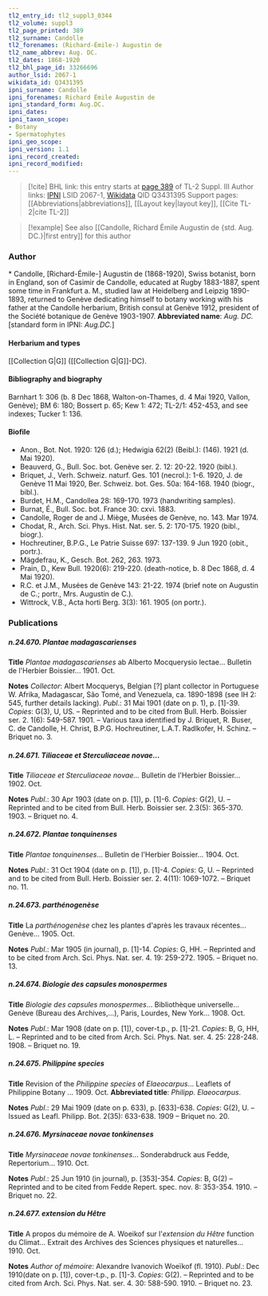 ```yaml
---
tl2_entry_id: tl2_suppl3_0344
tl2_volume: suppl3
tl2_page_printed: 389
tl2_surname: Candolle
tl2_forenames: (Richard-Émile-) Augustin de
tl2_name_abbrev: Aug. DC.
tl2_dates: 1868-1920
tl2_bhl_page_id: 33266696
author_lsid: 2067-1
wikidata_id: Q3431395
ipni_surname: Candolle
ipni_forenames: Richard Émile Augustin de
ipni_standard_form: Aug.DC.
ipni_dates: 
ipni_taxon_scope: 
- Botany
- Spermatophytes
ipni_geo_scope: 
ipni_version: 1.1
ipni_record_created: 
ipni_record_modified:
---
```


> [!cite] BHL link: this entry starts at [page 389](https://www.biodiversitylibrary.org/page/33266696) of TL-2 Suppl. III
> Author links: [IPNI](https://www.ipni.org/a/2067-1) LSID 2067-1, [Wikidata](https://www.wikidata.org/wiki/Q3431395) QID Q3431395
> Support pages: [[Abbreviations|abbreviations]], [[Layout key|layout key]], [[Cite TL-2|cite TL-2]]

> [!example] See also [[Candolle, Richard Émile Augustin de {std. Aug. DC.}|first entry]] for this author

### Author

\* Candolle, \[Richard-Émile-\] Augustin de (1868-1920), Swiss botanist, born in England, son of Casimir de Candolle, educated at Rugby 1883-1887, spent some time in Frankfurt a. M., studied law at Heidelberg and Leipzig 1890-1893, returned to Genève dedicating himself to botany working with his father at the Candolle herbarium, British consul at Genève 1912, president of the Société botanique de Genève 1903-1907. 
**Abbreviated name**: *Aug. DC.* \[standard form in IPNI: *Aug.DC.*\]

#### Herbarium and types

[[Collection G|G]] ([[Collection G|G]]-DC).

#### Bibliography and biography

Barnhart 1: 306 (b. 8 Dec 1868, Walton-on-Thames, d. 4 Mai 1920, Vallon, Genève); BM 6: 180; Bossert p. 65; Kew 1: 472; TL-2/1: 452-453, and see indexes; Tucker 1: 136.

#### Biofile

- Anon., Bot. Not. 1920: 126 (d.); Hedwigia 62(2) (Beibl.): (146). 1921 (d. Mai 1920).
- Beauverd, G., Bull. Soc. bot. Genève ser. 2. 12: 20-22. 1920 (bibl.).
- Briquet, J., Verh. Schweiz. naturf. Ges. 101 (necrol.): 1-6. 1920, J. de Genève 11 Mai 1920, Ber. Schweiz. bot. Ges. 50a: 164-168. 1940 (biogr., bibl.).
- Burdet, H.M., Candollea 28: 169-170. 1973 (handwriting samples).
- Burnat, É., Bull. Soc. bot. France 30: cxvi. 1883.
- Candolle, Roger de and J. Miège, Musées de Genève, no. 143. Mar 1974.
- Chodat, R., Arch. Sci. Phys. Hist. Nat. ser. 5. 2: 170-175. 1920 (bibl., biogr.).
- Hochreutiner, B.P.G., Le Patrie Suisse 697: 137-139. 9 Jun 1920 (obit., portr.).
- Mägdefrau, K., Gesch. Bot. 262, 263. 1973.
- Prain, D., Kew Bull. 1920(6): 219-220. (death-notice, b. 8 Dec 1868, d. 4 Mai 1920).
- R.C. et J.M., Musées de Genève 143: 21-22. 1974 (brief note on Augustin de C.; portr., Mrs. Augustin de C.).
- Wittrock, V.B., Acta horti Berg. 3(3): 161. 1905 (on portr.).

### Publications

##### n.24.670. Plantae madagascarienses

**Title**
*Plantae madagascarienses* ab Alberto Mocquerysio lectae... Bulletin de l'Herbier Boissier... 1901. Oct.

**Notes**
*Collector*: Albert Mocquerys, Belgian \[?\] plant collector in Portuguese W. Afrika, Madagascar, São Tomé, and Venezuela, ca. 1890-1898 (see IH 2: 545, further details lacking).
*Publ*.: 31 Mai 1901 (date on p. 1), p. \[1\]-39. *Copies*: G(3), U, US. – Reprinted and to be cited from Bull. Herb. Boissier ser. 2. 1(6): 549-587. 1901. – Various taxa identified by J. Briquet, R. Buser, C. de Candolle, H. Christ, B.P.G. Hochreutiner, L.A.T. Radlkofer, H. Schinz. – Briquet no. 3.

##### n.24.671. Tiliaceae et Sterculiaceae novae...

**Title**
*Tiliaceae et Sterculiaceae novae...* Bulletin de l'Herbier Boissier... 1902. Oct.

**Notes**
*Publ*.: 30 Apr 1903 (date on p. \[1\]), p. \[1\]-6. *Copies*: G(2), U. – Reprinted and to be cited from Bull. Herb. Boissier ser. 2.3(5): 365-370. 1903. – Briquet no. 4.

##### n.24.672. Plantae tonquinenses

**Title**
*Plantae tonquinenses*... Bulletin de l'Herbier Boissier... 1904. Oct.

**Notes**
*Publ*.: 31 Oct 1904 (date on p. \[1\]), p. \[1\]-4. *Copies*: G, U. – Reprinted and to be cited from Bull. Herb. Boissier ser. 2. 4(11): 1069-1072. – Briquet no. 11.

##### n.24.673. parthénogenèse

**Title**
La *parthénogenèse* chez les plantes d'après les travaux récentes... Genève... 1905. Oct.

**Notes**
*Publ*.: Mar 1905 (in journal), p. \[1\]-14. *Copies*: G, HH. – Reprinted and to be cited from Arch. Sci. Phys. Nat. ser. 4. 19: 259-272. 1905. – Briquet no. 13.

##### n.24.674. Biologie des capsules monospermes

**Title**
*Biologie des capsules monospermes*... Bibliothèque universelle... Genève (Bureau des Archives,...), Paris, Lourdes, New York... 1908. Oct.

**Notes**
*Publ*.: Mar 1908 (date on p. \[1\]), cover-t.p., p. \[1\]-21. *Copies*: B, G, HH, L. – Reprinted and to be cited from Arch. Sci. Phys. Nat. ser. 4. 25: 228-248. 1908. – Briquet no. 19.

##### n.24.675. Philippine species

**Title**
Revision of the *Philippine species* of *Elaeocarpus*... Leaflets of Philippine Botany ... 1909. Oct.
**Abbreviated title**: *Philipp. Elaeocarpus*.

**Notes**
*Publ*.: 29 Mai 1909 (date on p. 633), p. \[633\]-638. *Copies*: G(2), U. – Issued as Leafl. Philipp. Bot. 2(35): 633-638. 1909 – Briquet no. 20.

##### n.24.676. Myrsinaceae novae tonkinenses

**Title**
*Myrsinaceae novae tonkinenses*... Sonderabdruck aus Fedde, Repertorium... 1910. Oct.

**Notes**
*Publ*.: 25 Jun 1910 (in journal), p. \[353\]-354. *Copies*: B, G(2) – Reprinted and to be cited from Fedde Repert. spec. nov. 8: 353-354. 1910. – Briquet no. 22.

##### n.24.677. extension du Hêtre

**Title**
A propos du mémoire de A. Woeikof sur l'*extension du Hêtre* function du Climat... Extrait des Archives des Sciences physiques et naturelles... 1910. Oct.

**Notes**
*Author of mémoire*: Alexandre Ivanovich Woeïkof (fl. 1910).
*Publ*.: Dec 1910(date on p. \[1\]), cover-t.p., p. \[1\]-3. *Copies*: G(2). – Reprinted and to be cited from Arch. Sci. Phys. Nat. ser. 4. 30: 588-590. 1910. – Briquet no. 23.

